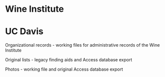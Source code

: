 # Wine Institute
# UC Davis

<p>Organizational records - working files for administrative records of the Wine Institute</p>
<p>Original lists - legacy finding aids and Access database export</p>
<p>Photos - working file and original Access database export</p> 
